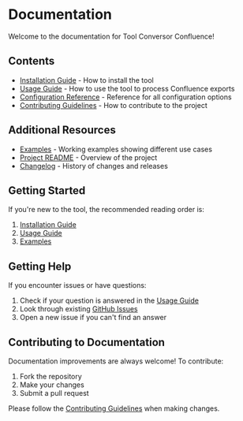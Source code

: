 # Documentation

Welcome to the documentation for Tool Conversor Confluence!

## Contents

- [Installation Guide](installation.md) - How to install the tool
- [Usage Guide](usage.md) - How to use the tool to process Confluence exports
- [Configuration Reference](../examples/custom_config.yaml) - Reference for all configuration options
- [Contributing Guidelines](../CONTRIBUTING.md) - How to contribute to the project

## Additional Resources

- [Examples](../examples/) - Working examples showing different use cases
- [Project README](../README.md) - Overview of the project
- [Changelog](../CHANGELOG.md) - History of changes and releases

## Getting Started

If you're new to the tool, the recommended reading order is:

1. [Installation Guide](installation.md)
2. [Usage Guide](usage.md)
3. [Examples](../examples/)

## Getting Help

If you encounter issues or have questions:

1. Check if your question is answered in the [Usage Guide](usage.md)
2. Look through existing [GitHub Issues](https://github.com/yourusername/tool-conversor-confluence/issues)
3. Open a new issue if you can't find an answer

## Contributing to Documentation

Documentation improvements are always welcome! To contribute:

1. Fork the repository
2. Make your changes
3. Submit a pull request

Please follow the [Contributing Guidelines](../CONTRIBUTING.md) when making changes.
